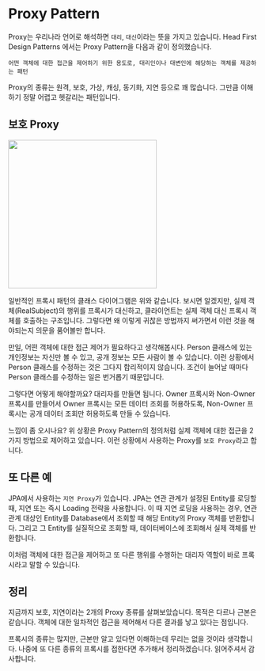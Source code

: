 # Proxy Pattern

Proxy는 우리나라 언어로 해석하면 `대리`, `대신`이라는 뜻을 가지고 있습니다. Head First Design Patterns 에서는 Proxy Pattern을 다음과 같이 정의했습니다.

`어떤 객체에 대한 접근을 제어하기 위한 용도로, 대리인이나 대변인에 해당하는 객체를 제공하는 패턴`

Proxy의 종류는 원격, 보호, 가상, 캐싱, 동기화, 지연 등으로 꽤 많습니다. 그만큼 이해하기 정말 어렵고 헷갈리는 패턴입니다.

## 보호 Proxy

<img src="https://raw.githubusercontent.com/momentjin/study/master/resource/image/uml-proxy.png" height='300px'>

일반적인 프록시 패턴의 클래스 다이어그램은 위와 같습니다. 보시면 알겠지만, 실제 객체(RealSubject)의 행위를 프록시가 대신하고, 클라이언트는 실제 객체 대신 프록시 객체를 호출하는 구조입니다. 그렇다면 왜 이렇게 귀찮은 방법까지 써가면서 이런 것을 해야되는지 의문을 품어볼만 합니다.

만일, 어떤 객체에 대한 접근 제어가 필요하다고 생각해봅시다. Person 클래스에 있는 개인정보는 자신만 볼 수 있고, 공개 정보는 모든 사람이 볼 수 있습니다. 이런 상황에서 Person 클래스를 수정하는 것은 그다지 합리적이지 않습니다. 조건이 늘어날 때마다 Person 클래스를 수정하는 일은 번거롭기 때문입니다.

그렇다면 어떻게 해야할까요? 대리자를 만들면 됩니다. Owner 프록시와 Non-Owner 프록시를 만들어서 Owner 프록시는 모든 데이터 조회를 허용하도록, Non-Owner 프록시는 공개 데이터 조회만 허용하도록 만들 수 있습니다. 

느낌이 좀 오시나요? 위 상황은 Proxy Pattern의 정의처럼 실제 객체에 대한 접근을 2가지 방법으로 제어하고 있습니다. 이런 상황에서 사용하는 Proxy를 `보호 Proxy`라고 합니다.

## 또 다른 예

JPA에서 사용하는 `지연 Proxy`가 있습니다. JPA는 연관 관계가 설정된 Entity를 로딩할 때, 지연 또는 즉시 Loading 전략을 사용합니다. 이 때 지연 로딩을 사용하는 경우, 연관관계 대상인 Entity를 Database에서 조회할 때 해당 Entity의 Proxy 객체를 반환합니다. 그리고 그 Entity를 실질적으로 조회할 때, 데이터베이스에 조회해서 실제 객체를 반환합니다.

이처럼 객체에 대한 접근을 제어하고 또 다른 행위를 수행하는 대리자 역할이 바로 프록시라고 말할 수 있습니다.

## 정리

지금까지 보호, 지연이라는 2개의 Proxy 종류를 살펴보았습니다. 목적은 다르나 근본은 같습니다. 객체에 대한 일차적인 접근을 제어해서 다른 결과를 낳고 있다는 점입니다.

프록시의 종류는 많지만, 근본만 알고 있다면 이해하는데 무리는 없을 것이라 생각합니다. 나중에 또 다른 종류의 프록시를 접한다면 추가해서 정리하겠습니다. 읽어주셔서 감사합니다.

